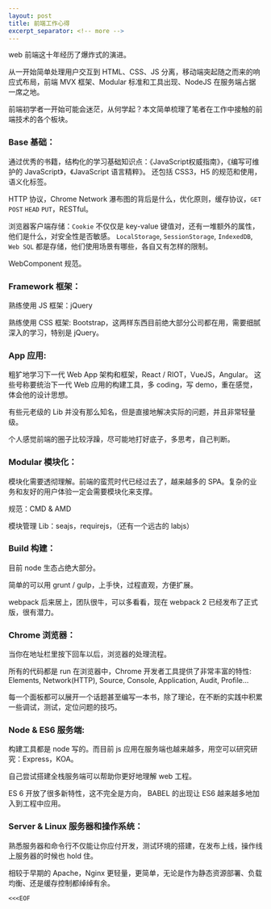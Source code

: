 ```yaml
---
layout: post
title: 前端工作心得
excerpt_separator: <!-- more -->
---
```


web 前端这十年经历了爆炸式的演进。

从一开始简单处理用户交互到 HTML、CSS、JS 分离，移动端突起随之而来的响应式布局，前端 MVX 框架、Modular 标准和工具出现、NodeJS 在服务端占据一席之地。

前端初学者一开始可能会迷茫，从何学起？本文简单梳理了笔者在工作中接触的前端技术的各个板块。
<!-- more -->

### Base 基础：

通过优秀的书籍，结构化的学习基础知识点：《JavaScript权威指南》，《编写可维护的 JavaScript》，《JavaScript 语言精粹》。
还包括 CSS3，H5 的规范和使用，语义化标签。

HTTP 协议，Chrome Network 瀑布图的背后是什么，优化原则，缓存协议，`GET` `POST` `HEAD` `PUT`，RESTful。

浏览器客户端存储：`Cookie` 不仅仅是 key-value 键值对，还有一堆额外的属性，他们是什么，对安全性是否敏感。
`LocalStorage`, `SessionStorage`, `IndexedDB`, `Web SQL` 都是存储，他们使用场景有哪些，各自又有怎样的限制。

WebComponent 规范。

### Framework 框架：

熟练使用 JS 框架：jQuery

熟练使用 CSS 框架: Bootstrap，这两样东西目前绝大部分公司都在用，需要细腻深入的学习，特别是 jQuery。

### App 应用:

粗犷地学习下一代 Web App 架构和框架，React / RIOT，VueJS，Angular。
这些号称要统治下一代 Web 应用的构建工具，多 coding，写 demo，重在感觉，体会他的设计思想。

有些元老级的 Lib 并没有那么知名，但是直接地解决实际的问题，并且非常轻量级。

个人感觉前端的圈子比较浮躁，尽可能地打好底子，多思考，自己判断。

### Modular 模块化：

模块化需要透彻理解。前端的蛮荒时代已经过去了，越来越多的 SPA。复杂的业务和友好的用户体验一定会需要模块化来支撑。

规范：CMD & AMD

模块管理 Lib：seajs，requirejs，（还有一个远古的 labjs）

### Build 构建：
目前 node 生态占绝大部分。

简单的可以用 grunt / gulp，上手快，过程直观，方便扩展。

webpack 后来居上，团队很牛，可以多看看，现在 webpack 2 已经发布了正式版，很有潜力。

### Chrome 浏览器：

当你在地址栏里按下回车以后，浏览器的处理流程。

所有的代码都是 run 在浏览器中，Chrome 开发者工具提供了非常丰富的特性: Elements, Network(HTTP), Source, Console, Application, Audit, Profile...

每一个面板都可以展开一个话题甚至编写一本书，除了理论，在不断的实践中积累一些调试，测试，定位问题的技巧。

### Node & ES6 服务端:

构建工具都是 node 写的。而目前 js 应用在服务端也越来越多，用空可以研究研究：Express，KOA。

自己尝试搭建全栈服务端可以帮助你更好地理解 web 工程。

ES 6 开放了很多新特性，这不完全是方向， BABEL 的出现让 ES6 越来越多地加入到工程中应用。

### Server & Linux 服务器和操作系统：

熟悉服务器和命令行不仅能让你应付开发，测试环境的搭建，在发布上线，操作线上服务器的时候也 hold 住。

相较于早期的 Apache，Nginx 更轻量，更简单，无论是作为静态资源部署、负载均衡、还是缓存控制都绰绰有余。

`<<<EOF`